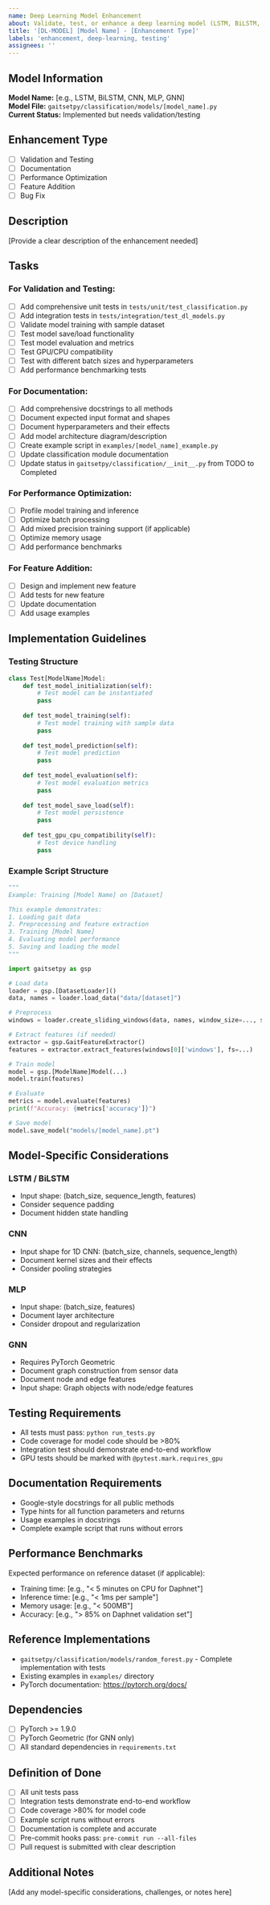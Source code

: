 ```yaml
---
name: Deep Learning Model Enhancement
about: Validate, test, or enhance a deep learning model (LSTM, BiLSTM, CNN, MLP, GNN)
title: '[DL-MODEL] [Model Name] - [Enhancement Type]'
labels: 'enhancement, deep-learning, testing'
assignees: ''
---
```


## Model Information

**Model Name:** [e.g., LSTM, BiLSTM, CNN, MLP, GNN]  
**Model File:** `gaitsetpy/classification/models/[model_name].py`  
**Current Status:** Implemented but needs validation/testing

## Enhancement Type

- [ ] Validation and Testing
- [ ] Documentation
- [ ] Performance Optimization
- [ ] Feature Addition
- [ ] Bug Fix

## Description

[Provide a clear description of the enhancement needed]

## Tasks

### For Validation and Testing:
- [ ] Add comprehensive unit tests in `tests/unit/test_classification.py`
- [ ] Add integration tests in `tests/integration/test_dl_models.py`
- [ ] Validate model training with sample dataset
- [ ] Test model save/load functionality
- [ ] Test model evaluation and metrics
- [ ] Test GPU/CPU compatibility
- [ ] Test with different batch sizes and hyperparameters
- [ ] Add performance benchmarking tests

### For Documentation:
- [ ] Add comprehensive docstrings to all methods
- [ ] Document expected input format and shapes
- [ ] Document hyperparameters and their effects
- [ ] Add model architecture diagram/description
- [ ] Create example script in `examples/[model_name]_example.py`
- [ ] Update classification module documentation
- [ ] Update status in `gaitsetpy/classification/__init__.py` from TODO to Completed

### For Performance Optimization:
- [ ] Profile model training and inference
- [ ] Optimize batch processing
- [ ] Add mixed precision training support (if applicable)
- [ ] Optimize memory usage
- [ ] Add performance benchmarks

### For Feature Addition:
- [ ] Design and implement new feature
- [ ] Add tests for new feature
- [ ] Update documentation
- [ ] Add usage examples

## Implementation Guidelines

### Testing Structure
```python
class Test[ModelName]Model:
    def test_model_initialization(self):
        # Test model can be instantiated
        pass
    
    def test_model_training(self):
        # Test model training with sample data
        pass
    
    def test_model_prediction(self):
        # Test model prediction
        pass
    
    def test_model_evaluation(self):
        # Test model evaluation metrics
        pass
    
    def test_model_save_load(self):
        # Test model persistence
        pass
    
    def test_gpu_cpu_compatibility(self):
        # Test device handling
        pass
```

### Example Script Structure
```python
"""
Example: Training [Model Name] on [Dataset]

This example demonstrates:
1. Loading gait data
2. Preprocessing and feature extraction
3. Training [Model Name]
4. Evaluating model performance
5. Saving and loading the model
"""

import gaitsetpy as gsp

# Load data
loader = gsp.[DatasetLoader]()
data, names = loader.load_data("data/[dataset]")

# Preprocess
windows = loader.create_sliding_windows(data, names, window_size=..., step_size=...)

# Extract features (if needed)
extractor = gsp.GaitFeatureExtractor()
features = extractor.extract_features(windows[0]['windows'], fs=...)

# Train model
model = gsp.[ModelName]Model(...)
model.train(features)

# Evaluate
metrics = model.evaluate(features)
print(f"Accuracy: {metrics['accuracy']}")

# Save model
model.save_model("models/[model_name].pt")
```

## Model-Specific Considerations

### LSTM / BiLSTM
- Input shape: (batch_size, sequence_length, features)
- Consider sequence padding
- Document hidden state handling

### CNN
- Input shape for 1D CNN: (batch_size, channels, sequence_length)
- Document kernel sizes and their effects
- Consider pooling strategies

### MLP
- Input shape: (batch_size, features)
- Document layer architecture
- Consider dropout and regularization

### GNN
- Requires PyTorch Geometric
- Document graph construction from sensor data
- Document node and edge features
- Input shape: Graph objects with node/edge features

## Testing Requirements

- All tests must pass: `python run_tests.py`
- Code coverage for model code should be >80%
- Integration test should demonstrate end-to-end workflow
- GPU tests should be marked with `@pytest.mark.requires_gpu`

## Documentation Requirements

- Google-style docstrings for all public methods
- Type hints for all function parameters and returns
- Usage examples in docstrings
- Complete example script that runs without errors

## Performance Benchmarks

Expected performance on reference dataset (if applicable):
- Training time: [e.g., "< 5 minutes on CPU for Daphnet"]
- Inference time: [e.g., "< 1ms per sample"]
- Memory usage: [e.g., "< 500MB"]
- Accuracy: [e.g., "> 85% on Daphnet validation set"]

## Reference Implementations

- `gaitsetpy/classification/models/random_forest.py` - Complete implementation with tests
- Existing examples in `examples/` directory
- PyTorch documentation: https://pytorch.org/docs/

## Dependencies

- [ ] PyTorch >= 1.9.0
- [ ] PyTorch Geometric (for GNN only)
- [ ] All standard dependencies in `requirements.txt`

## Definition of Done

- [ ] All unit tests pass
- [ ] Integration tests demonstrate end-to-end workflow
- [ ] Code coverage >80% for model code
- [ ] Example script runs without errors
- [ ] Documentation is complete and accurate
- [ ] Pre-commit hooks pass: `pre-commit run --all-files`
- [ ] Pull request is submitted with clear description

## Additional Notes

[Add any model-specific considerations, challenges, or notes here]
